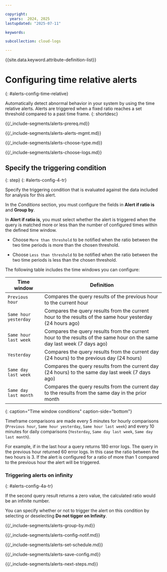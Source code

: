 ```yaml
---

copyright:
  years:  2024, 2025
lastupdated: "2025-07-11"

keywords:

subcollection: cloud-logs

---
```


{{site.data.keyword.attribute-definition-list}}



# Configuring time relative alerts
{: #alerts-config-time-relative}

Automatically detect abnormal behavior in your system by using the time relative alerts. Alerts are triggered when a fixed ratio reaches a set threshold compared to a past time frame.
{: shortdesc}


{{/_include-segments/alerts-prereq.md}}


{{/_include-segments/alerts-alerts-mgmt.md}}


{{/_include-segments/alerts-choose-type.md}}


{{/_include-segments/alerts-choose-logs.md}}


## Specify the triggering condition
{: step}
{: #alerts-config-4-tr}

Specify the triggering condition that is evaluated against the data included for analysis for this alert.

In the *Conditions* section, you must configure the fields in **Alert if ratio is** and **Group by**.

In **Alert if ratio is**, you must select whether the alert is triggered when the query is matched more or less than the number of configured times within the defined time window.

- Choose `More than threshold` to be notified when the ratio between the two time periods is more than the chosen threshold.

- Choose `Less than threshold` to be notified when the ratio between the two time periods is less than the chosen threshold.

The following table includes the time windows you can configure:

| Time window | Definition |
|-------------|------------|
| `Previous hour` | Compares the query results of the previous hour to the current hour |
| `Same hour yesterday` | Compares the query results from the current hour to the results of the same hour yesterday (24 hours ago) |
| `Same hour last week` | Compares the query results from the current hour to the results of the same hour on the same day last week (7 days ago) |
| `Yesterday` | Compares the query results from the current day (24 hours) to the previous day (24 hours) |
| `Same day last week` | Compares the query results from the current day (24 hours) to the same day last week (7 days ago) |
| `Same day last month` | Compares the query results from the current day to the results from the same day in the prior month |
{: caption="Time window conditions" caption-side="bottom"}

Timeframe comparisons are made every 5 minutes for hourly comparisons (`Previous hour`, `Same hour yesterday`, `Same hour last week`) and every 10 minutes for daily comparisons (`Yesterday`, `Same day last week`, `Same day last month`).

For example, if in the last hour a query returns 180 error logs. The query in the previous hour returned 60 error logs. In this case the ratio between the two hours is 3. If the alert is configured for a ratio of more than 1 compared to the previous hour the alert will be triggered.

### Triggering alerts on infinity
{: #alerts-config-4a-tr}

If the second query result returns a zero value, the calculated ratio would be an infinite number.

You can specify whether or not to trigger the alert on this condition by selecting or deselecting **Do not tigger on Infinity**.


{{/_include-segments/alerts-group-by.md}}


{{/_include-segments/alerts-config-notif.md}}


{{/_include-segments/alerts-set-schedule.md}}


{{/_include-segments/alerts-save-config.md}}


{{/_include-segments/alerts-next-steps.md}}

